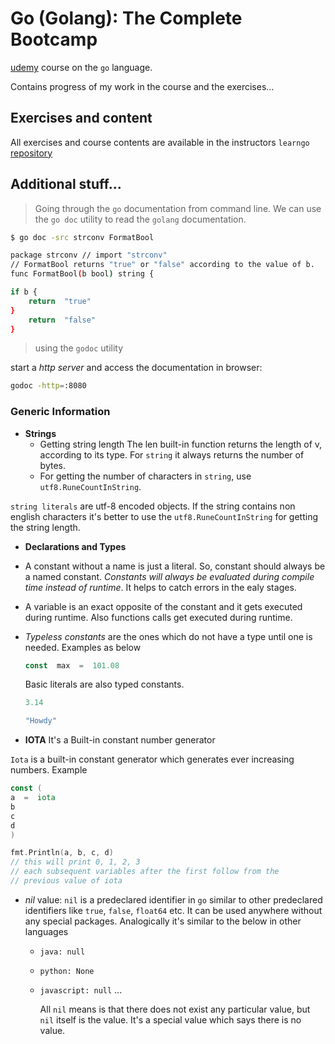 
# Go (Golang): The Complete Bootcamp
  
[udemy] course on the `go` language.

Contains progress of my work in the course and the exercises...

## Exercises and content


All exercises and course contents are available in the instructors `learngo`  [repository]
  

## Additional stuff...

> Going through the `go` documentation from command line. We can use the `go doc` utility to read the `golang` documentation.

```bash
$ go doc -src strconv FormatBool

package strconv // import "strconv"
// FormatBool returns "true" or "false" according to the value of b.
func FormatBool(b bool) string {

if b {
	return  "true"
}
	return  "false"
}
```

> using the `godoc` utility

start a _http server_ and access the documentation in browser:

```sh
godoc -http=:8080
```
### Generic Information

+ **Strings**
	-  Getting string length
		The len built-in function returns the length of v, according to its type. For `string` it always returns the number of bytes.
	- For getting the number of characters in `string`, use `utf8.RuneCountInString`.

`string literals` are utf-8 encoded objects. If the string contains non english characters it's better to use the `utf8.RuneCountInString` for getting the string length.


+ **Declarations and Types**

+ A constant without a name is just a literal. So, constant should always be a named constant. _Constants will always be evaluated during compile time instead of runtime_. It helps to catch errors in the ealy stages.

+ A variable is an exact opposite of the constant and it gets executed during runtime. Also functions calls get executed during runtime.

+ _Typeless constants_ are the ones which do not have a type until one is needed. Examples as below

	```go
	const  max  =  101.08
	```

	Basic literals are also typed constants.

	```go
	3.14

	"Howdy"
	```

+ **IOTA**
	It's a Built-in constant number generator

`Iota` is a built-in constant generator which generates ever increasing numbers. Example

```go
const (
a  =  iota
b
c
d
)

fmt.Println(a, b, c, d)
// this will print 0, 1, 2, 3
// each subsequent variables after the first follow from the
// previous value of iota
```

+ _nil_ value:
  `nil` is a predeclared identifier in `go` similar to other predeclared identifiers like `true`, `false`, `float64` etc. It can be used anywhere without any special packages.
  Analogically it's similar to the below in other languages
  - `java: null`
  - `python: None`
  - `javascript: null` ...

	All `nil` means is that there does not exist any particular value, but `nil` itself is the value. It's a special value which says there is no value.


[repository]: <github.com/inancgumus/learngo>

[udemy]: <www.udemy.com/course/learn-go-the-complete-bootcamp-course-golang>